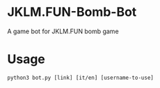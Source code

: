 # JKLM.FUN-Bomb-Bot
A game bot for JKLM.FUN bomb game
# Usage

```python3 bot.py [link] [it/en] [username-to-use]```
